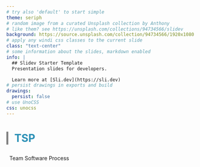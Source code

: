 ```yaml
---
# try also 'default' to start simple
theme: seriph
# random image from a curated Unsplash collection by Anthony
# like them? see https://unsplash.com/collections/94734566/slidev
background: https://source.unsplash.com/collection/94734566/1920x1080
# apply any windi css classes to the current slide
class: "text-center"
# some information about the slides, markdown enabled
info: |
  ## Slidev Starter Template
  Presentation slides for developers.

  Learn more at [Sli.dev](https://sli.dev)
# persist drawings in exports and build
drawings:
  persist: false
# use UnoCSS
css: unocss
---
```


# TSP

Team Software Process

<div class="pt-12">
  <span @click="$slidev.nav.next" class="px-2 py-1 rounded cursor-pointer" hover="bg-white bg-opacity-10">

  </span>
</div>

<div class="abs-br m-6">
  <a href="https://github.com/enZane/TSP" target="_blank" alt="GitHub"
    class="text-xl icon-btn opacity-50 !border-none !hover:text-white">
    <carbon-logo-github />
  </a>
</div>

<!--
The last comment block of each slide will be treated as slide notes. It will be visible and editable in Presenter Mode along with the slide. [Read more in the docs](https://sli.dev/guide/syntax.html#notes)
-->

---
layout: center
---
<Toc />

---

# ¿Qué es el TSP?

<div class="mt-12 p-12 flex items-center">
  <span class="text-center text-1.4em ">
    Es una metodología de desarrollo de software desarrollada por Watts Humphrey
  </span>
  <img src="https://www.sei.cmu.edu/sei-images/images/humphrey-watts-96_2622.jpg" class="w-24 rounded-full" />
</div>

<div class="p-12 flex items-center">
  Diseñada para proveer a los ingenieros un proceso para trabajar con calidad de manera consistente
</div>

<style>
h1 {
  color: #2B90B6;
}
</style>

<!--
In 1996, Watts Humphrey developed the initial version of the TSP process.

Proveer proceso operacional para ayudar a los ingenieros

He designed the initial TSP0 process to be as simple as possible, tried it with two teams, and then reviewed the results to see how it worked. He then identified where the teams needed further
guidance and enhanced the process to provide that guidance.
 -->

---
layout: center
---
# Los equipos son necesarios para casi todos proyectos de ingenieria.

<style>
  h1 {
    color: #2B90B6;
  }
</style>

---
preload: false
layout: image-right
image: https://www.sportscasting.com/wp-content/uploads/2019/11/Zach-LaVine-of-the-Chicago-Bulls.jpg?w=1024
---
# Trabajo en equipo

<div
  v-motion
  :initial="{x: -80}"
  :enter="{x: 0}"
  class="mt-12"
>
Un equipo es mas que un grupo de personas que trabajan juntos. el trabajo en equipo involucra un grupo de habilidades
</div>
<br>
<br>

<v-click>

Un equipo requiere de procesos, necesitan metas en comun, y un liderazgo efectivo.

</v-click>

<!-- 
En ingenieria los equipos son similares a equipos de baseball o basketball

Todos trabajan para un objetivo.

Pero, al momento de la ejecución, mucho es realizado de manera independiente,
-->

---

# Procesos

### ¿Por qué es necesario un proceso?

- El desarrollo de sistemas depende de la calidad de la ingenieria

<v-click>

- Debido a que el equipo se enfoca mucho mas en el producto y deja de lado preguntas operacionales
</v-click>

<v-click>

- Los miembros pueden ser un obstaculo si no hay un proceso
</v-click>

<v-click>

- Los equipos gastan mucho tiempo en lograr un manejo del mismo y surgen preguntas
  - ¿Cómo repartir el trabajo?
  - ¿Cómo coordinar tareas?
  - ¿Cómo asignar responsabilidades?
</v-click>

<style>
  h1 {
    color: #2B90B6;
  }

  h3 {
    margin-top: 2rem;
  }

  li {
    margin-top: .8rem;
  }
</style>

---

# Las condiciones para el trabajo de equipo

<div class="grid grid-cols-2 mt-12">

- Un equipo consiste de al menos 2 personas
- Los miembros deben trabajar hacia una meta en común
- Cada persona tiene un rol asignado
- Completar la misión requiere alguna manera de cada miembro del equipo

<v-click>

<div class="border-l border-l-4px border-l-#2B90B6 pl-4 grid grid-col">

### ¿Por qué asignar roles?

Para generar un sentido de pertenencia, así como otorgar al equipo una guia de como realizar su trabajo, evitando conflictos y duplicación de trabajo
</div>
</v-click>

</div>

<style>
  li {
    margin-top: .6rem;
  }
</style>

---

# Equipos eficientes.
___
Para ser efectivos, los equipos deben ser habilidosos y ser capaces de trabajar de manera cohesiva.

<v-click>
<div class="grid grid-cols-3 gap-4 p-8">

<p class="border-l-2px pl-1 border-l-blue-400" >La meta es importante, definida, visible y realistica</p>

<p class="border-l-2px pl-1 border-l-blue-400" >Los recursos del equipo son adecuados para el trabajo</p>

<p class="border-l-2px pl-1 border-l-blue-400" >Los miembros están motivados y comprometidos en llegar a la meta</p>

<p class="border-l-2px pl-1 border-l-blue-400" >Los miembros cooperan y se apoyan</p>

<p class="border-l-2px pl-1 border-l-blue-400" >Los miembros son diciplinados en su trabajo</p>
</div>
</v-click>

<v-click>

### Las personas trabajan más duro cuando se enfrentan a un reto importante y con sentido
</v-click>

<style>
  h3 {
    color: #2B90B6;
  }
</style>

<!-- 
Otras habilidades importantes es la capacidad de innovar, que es mas que traer ideas, requiere creatividad y mucho trabajo duro. para serlo es necesario que el ambiente los apoye y confie ene ellos
 -->

---

# Construir un equipo efectivo

- Los miembros del equipo establecen metas en común y sus respectivos roles
<v-click>

- El equipo desarrolla una estrategia previamente aceptada por todos
</v-click>
<v-click>

- Los miembros definen un proceso en común para su trabajo
</v-click>
<v-click>

- Todos los miembros participan en producir el plan, y cada miembro conoce su rol en él
</v-click>
<v-click>

- El equipo negocia el plan con la administración
</v-click>
<v-click>

- La administración revisa y acepta el plan negociado
</v-click>
<v-click>

- Los miembros realizan el trabajo de acuerdo al plan, comunicándose seguido y libremente
</v-click>
<v-click>

- El equipo forma un grupo cohesivo: los miembros cooperan, y todos están comprometidos a alcanzar la meta
</v-click>
<v-click>

- Los ingenieros conocen su status, son retroalimentados, tienen liderazgo que los mantiene motivados
</v-click>
---

# ¿Dónde entra el TSP?


Para ser diciplinados, los ingenieros necesitan lo que Deming llama "Operational Process" que son procesos definidos precisamente sobre como debe ejecutarse el trabajo


<h3 class="mt-12 text-emerald-800 underline">
TSP provee un Operational Process definido
</h3>

<div class="mt-12">

Con un proceso correctamente definido los ingenieros pueden ser altamente eficientes.
Mientras que el PSP le da al ingeniero la disciplina necesaria para ejecutar procesos, el TSP lo junta con los principios del CMM para generar equipos efectivos
</div>
<!-- 
Mientras que los procesos de software son largos y extendidos en descripciones de text, un proceso operacional es mas como un script
 -->

---
layout: center
---

<img src="https://i0.wp.com/fernandoarciniega.com/wp-content/uploads/TSP-team-software-process.jpg?resize=590%2C347&ssl=1" />

---

# Estructura del TSP

<div class="flex justify-center mt-12">

<img class="w-50%" src="https://d3i71xaburhd42.cloudfront.net/1541f4cb4677469c1a8378ac365eb281d46ba74f/23-Figure2-1.png" />
</div>

<span class="w-50% px-4">

Antes de que los miembros puedan participar en TSP deben saber como trabajar disciplinadamente.

</span>

---

<div class="grid grid-cols-3 grid-rows-2">
<img class="col-start-1 col-end-3 row-start-1 row-end-3 w-100%" src="https://slideplayer.com/slide/16942263/97/images/2/Process+Flow+5%2F26%2F2019+%C3%A3+2007%2C+Spencer+Rugaber.jpg" />
<span class="col-start-3">
Los equipos usando TSP tienen un reinicio periodico, porque TSP sigue un proceso iterativo que evoluciona la estrategiad de desarrollo
</span>
<span class="col-start-3 col-end-4 justify-self-center row-start-2">
Los equipos usando TSP tienen un reinicio periodico porque los planes detallados dificilmente pueden ser utiles para mas de unos cuantos meses.
</span>
</div>

---

# Lanzamiento de un equipo TSP

<div class="flex">

<img class="w-50%" src="https://d3i71xaburhd42.cloudfront.net/1541f4cb4677469c1a8378ac365eb281d46ba74f/25-Figure4-1.png" />
<p class="pl-12">
  Siguiendo el proceso de lanzamiento, los equipos producen un plan detallado donde todos los miembros tienen que estar comprometidos, para ello todos deben participar en producir dicho plan y estar de acuerdo
</p>
</div>

---
hideInToc: true
---

# Dia 1

<div class="my-12">

### Project and Managment objetives
</div>

- Revisar el proceso de lanzamiento e introducir miembros del equipo
- Discutir los objetivos del proyecto y hacer preguntas

---
hideInToc: true
---

# Dia 2

<div class="my-12">

### Team Goals and Roles
</div>

- Escoger roles de equipo y respaldo
- Definir y documentar los objetivos de equipo

---
hideInToc: true
---

# Dia 3

<div class="my-12">

### Project Strategy and Support
</div>

- Producir un Design System y lista de arreglos si es necesario
- Determinar la estrategia de desarrollo y productos
- Definir el proceso de desarrollo a utilizar
- Producir el proceso y planes de ayuda

---
hideInToc: true
---

# Dia 4

<div class="my-12">

### Overral plan
</div>

- Desarrollar estimaciones de tiempo y el plan general

---
hideInToc: true
---

# Dia 5

<div class="my-12">

### Quality plan
</div>

- Desarrollar el plan de calidad

---
hideInToc: true
---

# Dia 6

<div class="my-12">

### Balanced Plan
</div>

- Designación del trabajo para cada miembro
- Preparar la siguiente fase del trabajo para cada miembro

---
hideInToc: true
---

# Dia 7

<div class="my-12">

### Project Risk Analysis
</div>

- Identificar y evaluar riesgos
- Definir puntos de riesgo y responsabilidades
- Proponer acciones de mitigación para riesgos de alto impacto

---
hideInToc: true
---

# Dia 8

<div class="my-12">

### Launch Report Preparation
</div>

- Preparar un reporte de Lanzamiento

---
hideInToc: true
---

# Dia 9

<div class="my-12">

### Management Review
</div>

- Revisar las actividades de arranque and los planes del proyecto
- Discutir los riesgos, responsabilidades y planear acciones

---
layout: two-cols
---

<template v-slot:default>
<div class="mt-12 mr-4">

# Lider de equipo

El lider del equipo es el responsable de guiar y motivar a los miembros del equipo, tomando problemas de los clientes y lidiando con managment, esto incluye:

</div>
</template>

<template v-slot:right>
<div class="mt-12">


- Dirigir el trabajo día a día
- Proteger los recursos del equipo
- Resolver problemáticas del equipo
- Conducir reuniones con el equipo
- Reportar el trabajo
- Mantener la disciplina
</div>
</template>

<style>
  h3 {
    margin-bottom: 1.5rem
  }
</style>

---

# Ventajas del TSP

<div class="grid grid-cols-2 gap-24 px-4 mt-12">

Debido al seguimiento intensivo, el proyecto tiene muchísimas más
posibilidades de éxito.

Detección temprana de riesgos y defectos.

Mejoras en la comunicación del equipo

Se sigue un plan

</div>

<style>
p {
  padding: .5rem;
  height: 100%;
}
</style>

---
layout: quote
---
# La sobrecomunicación es lo más importante en el desarrollo de software

<style>
  h1 {
    border-left: 5px solid gray;
    padding-left: 1rem;
  }
</style>

---

# Seguir un plan

<img src="/weekTeamData.png" />


<v-click >

- El equipo de managment puede ver un incremento en la productividad
  - En la última semana se tenian 176 tareas-hora que es un promedio de 88 tareas-hora por semana
  - Mientras esta semana se ven 98 tareas-hora

</v-click>
---
hideInToc: true
---

# Seguir un plan

<img src="/weekTeamData.png" />


- Ademas de tener una manera de estimar cuándo se terminará el trabajo
  - El equipo acumuló 5.3 EV o 1.7667 por semana
  - A este ritmo el trabajo tomará 100/1.7667 = 56.6 semanas
  - Pero si se sigue el mismo ritmo de la semana 3
    - El trabajo llevará 100-5.8/2.1 = 45 semanas restantes

---

# Manejo de calidad

<div class="flex justify-around align-center w-full px-24 text-xl">

La gente hace software

<svg xmlns="http://www.w3.org/2000/svg" width="60" height="60"><path d="M10 20A10 10 0 1 0 0 10a10 10 0 0 0 10 10zM8.711 4.3l5.7 5.766L8.7 15.711l-1.4-1.422 4.289-4.242-4.3-4.347z"/></svg>

La gente comete errores 
</div>

<br>
<br>

Para manejar la calidad:

<div class="flex justify-center align-center">

- Establecer metas de calidad
- Establecer planes para llegar a esas metas
- Encontrar medidas para el progreso en esas métricas
</div>

---

<img src="measure.png" />

---

<img class="mx-auto h-120" src="defectsKLOC.png" />


---
layout: center
class: text-center
---

# Referencias

[Interview with Watts Humphrey](https://www.informit.com/articles/article.aspx?p=1626327) · [The Team Software Process (TSP)](https://resources.sei.cmu.edu/asset_files/TechnicalReport/2000_005_001_13754.pdf) · [EVALUATING TEN SOFTWARE DEVELOPMENT METHODOLOGIES](https://web.archive.org/web/20130629005257/http://namcookanalytics.com/evaluating-ten-software-development-methodologies/) · [Deming](https://www.redalyc.org/journal/290/29065286036/html/#:~:text=El%20Ciclo%20de%20Deming%20consta,1989%20y%20Summer%2C%202006)
